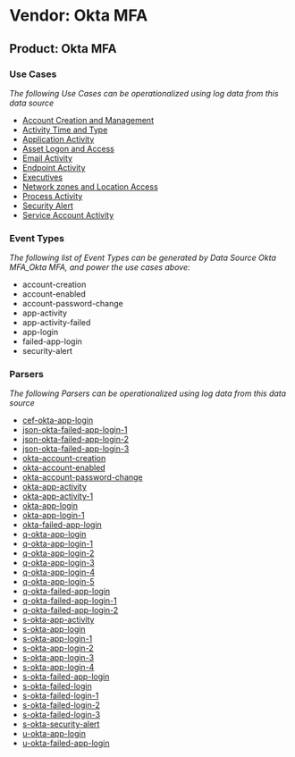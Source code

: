 Vendor: Okta MFA
================
Product: Okta MFA
-----------------

### Use Cases

_The following Use Cases can be operationalized using log data from this data source_

* [Account Creation and Management](usecase_account_creation_and_management.md)
* [Activity Time  and Type](usecase_activity_time__and_type.md)
* [Application Activity](usecase_application_activity.md)
* [Asset Logon and Access](usecase_asset_logon_and_access.md)
* [Email Activity](usecase_email_activity.md)
* [Endpoint Activity](usecase_endpoint_activity.md)
* [Executives](usecase_executives.md)
* [Network zones and Location Access](usecase_network_zones_and_location_access.md)
* [Process Activity](usecase_process_activity.md)
* [Security Alert](usecase_security_alert.md)
* [Service Account Activity](usecase_service_account_activity.md)


### Event Types

_The following list of Event Types can be generated by Data Source Okta MFA_Okta MFA, and power the use cases above:_

- account-creation
- account-enabled
- account-password-change
- app-activity
- app-activity-failed
- app-login
- failed-app-login
- security-alert


### Parsers

_The following Parsers can be operationalized using log data from this data source_

* [cef-okta-app-login](parserContent_cef-okta-app-login.md)
* [json-okta-failed-app-login-1](parserContent_json-okta-failed-app-login-1.md)
* [json-okta-failed-app-login-2](parserContent_json-okta-failed-app-login-2.md)
* [json-okta-failed-app-login-3](parserContent_json-okta-failed-app-login-3.md)
* [okta-account-creation](parserContent_okta-account-creation.md)
* [okta-account-enabled](parserContent_okta-account-enabled.md)
* [okta-account-password-change](parserContent_okta-account-password-change.md)
* [okta-app-activity](parserContent_okta-app-activity.md)
* [okta-app-activity-1](parserContent_okta-app-activity-1.md)
* [okta-app-login](parserContent_okta-app-login.md)
* [okta-app-login-1](parserContent_okta-app-login-1.md)
* [okta-failed-app-login](parserContent_okta-failed-app-login.md)
* [q-okta-app-login](parserContent_q-okta-app-login.md)
* [q-okta-app-login-1](parserContent_q-okta-app-login-1.md)
* [q-okta-app-login-2](parserContent_q-okta-app-login-2.md)
* [q-okta-app-login-3](parserContent_q-okta-app-login-3.md)
* [q-okta-app-login-4](parserContent_q-okta-app-login-4.md)
* [q-okta-app-login-5](parserContent_q-okta-app-login-5.md)
* [q-okta-failed-app-login](parserContent_q-okta-failed-app-login.md)
* [q-okta-failed-app-login-1](parserContent_q-okta-failed-app-login-1.md)
* [q-okta-failed-app-login-2](parserContent_q-okta-failed-app-login-2.md)
* [s-okta-app-activity](parserContent_s-okta-app-activity.md)
* [s-okta-app-login](parserContent_s-okta-app-login.md)
* [s-okta-app-login-1](parserContent_s-okta-app-login-1.md)
* [s-okta-app-login-2](parserContent_s-okta-app-login-2.md)
* [s-okta-app-login-3](parserContent_s-okta-app-login-3.md)
* [s-okta-app-login-4](parserContent_s-okta-app-login-4.md)
* [s-okta-failed-app-login](parserContent_s-okta-failed-app-login.md)
* [s-okta-failed-login](parserContent_s-okta-failed-login.md)
* [s-okta-failed-login-1](parserContent_s-okta-failed-login-1.md)
* [s-okta-failed-login-2](parserContent_s-okta-failed-login-2.md)
* [s-okta-failed-login-3](parserContent_s-okta-failed-login-3.md)
* [s-okta-security-alert](parserContent_s-okta-security-alert.md)
* [u-okta-app-login](parserContent_u-okta-app-login.md)
* [u-okta-failed-app-login](parserContent_u-okta-failed-app-login.md)
